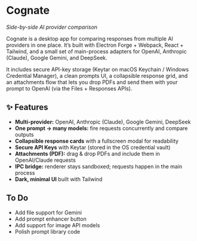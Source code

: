 # Cognate

_Side-by-side AI provider comparison_

Cognate is a desktop app for comparing responses from multiple AI providers in one place. It’s built with Electron Forge + Webpack, React + Tailwind, and a small set of main-process adapters for OpenAI, Anthropic (Claude), Google Gemini, and DeepSeek.

It includes secure API-key storage (Keytar on macOS Keychain / Windows Credential Manager), a clean prompts UI, a collapsible response grid, and an attachments flow that lets you drop PDFs and send them with your prompt to OpenAI (via the Files + Responses APIs).

## ✨ Features

- **Multi-provider:** OpenAI, Anthropic (Claude), Google Gemini, DeepSeek
- **One prompt → many models:** fire requests concurrently and compare outputs
- **Collapsible response cards** with a fullscreen modal for readability
- **Secure API Keys** with Keytar (stored in the OS credential vault)
- **Attachments (PDF):** drag & drop PDFs and include them in OpenAI/Claude requests
- **IPC bridge:** renderer stays sandboxed; requests happen in the main process
- **Dark, minimal UI** built with Tailwind

## To Do

- Add file support for Gemini
- Add prompt enhancer button
- Add support for image API models
- Polish prompt library code
